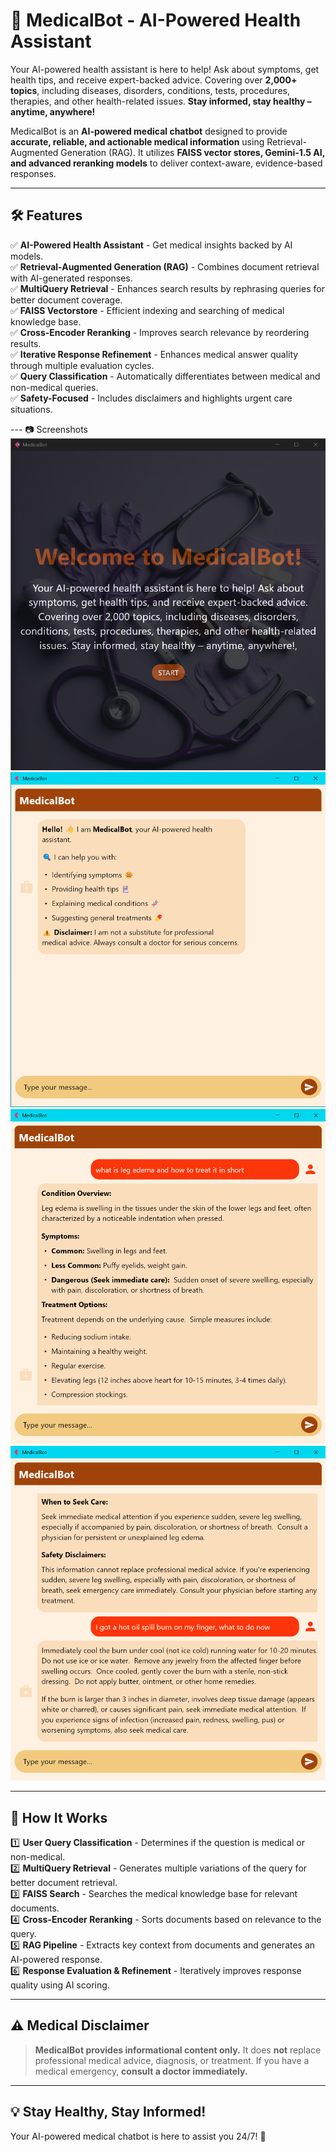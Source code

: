 # 🏥 MedicalBot - AI-Powered Health Assistant

Your AI-powered health assistant is here to help! Ask about symptoms, get health tips, and receive expert-backed advice. Covering over **2,000+ topics**, including diseases, disorders, conditions, tests, procedures, therapies, and other health-related issues. **Stay informed, stay healthy – anytime, anywhere!**

MedicalBot is an **AI-powered medical chatbot** designed to provide **accurate, reliable, and actionable medical information** using Retrieval-Augmented Generation (RAG). It utilizes **FAISS vector stores, Gemini-1.5 AI, and advanced reranking models** to deliver context-aware, evidence-based responses.

---

## 🛠 Features
✅ **AI-Powered Health Assistant** - Get medical insights backed by AI models.<br>
✅ **Retrieval-Augmented Generation (RAG)** - Combines document retrieval with AI-generated responses.<br>
✅ **MultiQuery Retrieval** - Enhances search results by rephrasing queries for better document coverage.<br>
✅ **FAISS Vectorstore** - Efficient indexing and searching of medical knowledge base.<br>
✅ **Cross-Encoder Reranking** - Improves search relevance by reordering results.<br>
✅ **Iterative Response Refinement** - Enhances medical answer quality through multiple evaluation cycles.<br>
✅ **Query Classification** - Automatically differentiates between medical and non-medical queries.<br>
✅ **Safety-Focused** - Includes disclaimers and highlights urgent care situations.<br>


--- 📷 Screenshots
![](screenshots/1.png)
![](screenshots/2.png)
![](screenshots/3.png)
![](screenshots/4.png)


---

## 🏥 How It Works
1️⃣ **User Query Classification** - Determines if the question is medical or non-medical.<br>
2️⃣ **MultiQuery Retrieval** - Generates multiple variations of the query for better document retrieval.<br>
3️⃣ **FAISS Search** - Searches the medical knowledge base for relevant documents.<br>
4️⃣ **Cross-Encoder Reranking** - Sorts documents based on relevance to the query.<br>
5️⃣ **RAG Pipeline** - Extracts key context from documents and generates an AI-powered response.<br>
6️⃣ **Response Evaluation & Refinement** - Iteratively improves response quality using AI scoring.<br>

---

## ⚠️ Medical Disclaimer
> **MedicalBot provides informational content only.** It does **not** replace professional medical advice, diagnosis, or treatment. If you have a medical emergency, **consult a doctor immediately.**

---

## 💡 Stay Healthy, Stay Informed!
Your AI-powered medical chatbot is here to assist you 24/7! 🚀
